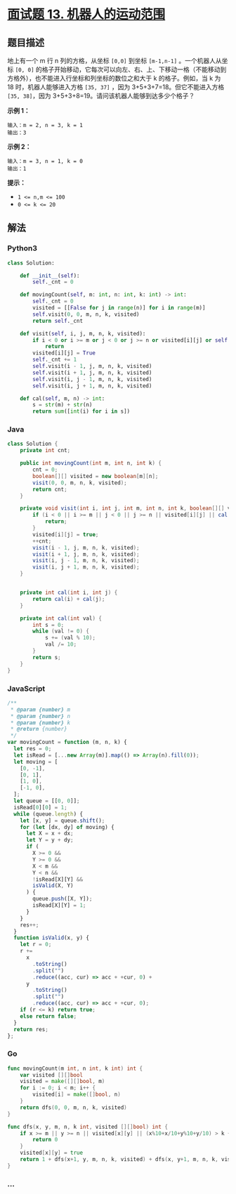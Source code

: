 # [面试题 13. 机器人的运动范围](https://leetcode-cn.com/problems/ji-qi-ren-de-yun-dong-fan-wei-lcof/)

## 题目描述

地上有一个 m 行 n 列的方格，从坐标 `[0,0]` 到坐标 `[m-1,n-1]` 。一个机器人从坐标 `[0, 0]` 的格子开始移动，它每次可以向左、右、上、下移动一格（不能移动到方格外），也不能进入行坐标和列坐标的数位之和大于 k 的格子。例如，当 k 为 18 时，机器人能够进入方格 `[35, 37]` ，因为 3+5+3+7=18。但它不能进入方格 `[35, 38]`，因为 3+5+3+8=19。请问该机器人能够到达多少个格子？

**示例 1：**

```
输入：m = 2, n = 3, k = 1
输出：3
```

**示例 2：**

```
输入：m = 3, n = 1, k = 0
输出：1
```

**提示：**

- `1 <= n,m <= 100`
- `0 <= k <= 20`

## 解法

<!-- tabs:start -->

### **Python3**

```python
class Solution:

    def __init__(self):
        self._cnt = 0

    def movingCount(self, m: int, n: int, k: int) -> int:
        self._cnt = 0
        visited = [[False for j in range(n)] for i in range(m)]
        self.visit(0, 0, m, n, k, visited)
        return self._cnt

    def visit(self, i, j, m, n, k, visited):
        if i < 0 or i >= m or j < 0 or j >= n or visited[i][j] or self.cal(i, j) > k:
            return
        visited[i][j] = True
        self._cnt += 1
        self.visit(i - 1, j, m, n, k, visited)
        self.visit(i + 1, j, m, n, k, visited)
        self.visit(i, j - 1, m, n, k, visited)
        self.visit(i, j + 1, m, n, k, visited)

    def cal(self, m, n) -> int:
        s = str(m) + str(n)
        return sum([int(i) for i in s])
```

### **Java**

```java
class Solution {
    private int cnt;

    public int movingCount(int m, int n, int k) {
        cnt = 0;
        boolean[][] visited = new boolean[m][n];
        visit(0, 0, m, n, k, visited);
        return cnt;
    }

    private void visit(int i, int j, int m, int n, int k, boolean[][] visited) {
        if (i < 0 || i >= m || j < 0 || j >= n || visited[i][j] || cal(i, j) > k) {
            return;
        }
        visited[i][j] = true;
        ++cnt;
        visit(i - 1, j, m, n, k, visited);
        visit(i + 1, j, m, n, k, visited);
        visit(i, j - 1, m, n, k, visited);
        visit(i, j + 1, m, n, k, visited);
    }


    private int cal(int i, int j) {
        return cal(i) + cal(j);
    }

    private int cal(int val) {
        int s = 0;
        while (val != 0) {
            s += (val % 10);
            val /= 10;
        }
        return s;
    }
}
```

### **JavaScript**

```js
/**
 * @param {number} m
 * @param {number} n
 * @param {number} k
 * @return {number}
 */
var movingCount = function (m, n, k) {
  let res = 0;
  let isRead = [...new Array(m)].map(() => Array(n).fill(0));
  let moving = [
    [0, -1],
    [0, 1],
    [1, 0],
    [-1, 0],
  ];
  let queue = [[0, 0]];
  isRead[0][0] = 1;
  while (queue.length) {
    let [x, y] = queue.shift();
    for (let [dx, dy] of moving) {
      let X = x + dx;
      let Y = y + dy;
      if (
        X >= 0 &&
        Y >= 0 &&
        X < m &&
        Y < n &&
        !isRead[X][Y] &&
        isValid(X, Y)
      ) {
        queue.push([X, Y]);
        isRead[X][Y] = 1;
      }
    }
    res++;
  }
  function isValid(x, y) {
    let r = 0;
    r +=
      x
        .toString()
        .split("")
        .reduce((acc, cur) => acc + +cur, 0) +
      y
        .toString()
        .split("")
        .reduce((acc, cur) => acc + +cur, 0);
    if (r <= k) return true;
    else return false;
  }
  return res;
};
```

### **Go**

```go
func movingCount(m int, n int, k int) int {
	var visited [][]bool
	visited = make([][]bool, m)
	for i := 0; i < m; i++ {
		visited[i] = make([]bool, n)
	}
	return dfs(0, 0, m, n, k, visited)
}

func dfs(x, y, m, n, k int, visited [][]bool) int {
	if x >= m || y >= n || visited[x][y] || (x%10+x/10+y%10+y/10) > k {
		return 0
	}
	visited[x][y] = true
	return 1 + dfs(x+1, y, m, n, k, visited) + dfs(x, y+1, m, n, k, visited)
}
```

### **...**

```

```

<!-- tabs:end -->
